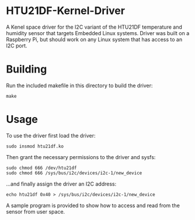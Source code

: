 # HTU21DF-Kernel-Driver
A Kenel space driver for the I2C variant of the HTU21DF temperature and humidity sensor that targets Embedded Linux systems. Driver was built on a Raspberry Pi, but should work on any Linux system that has access to an I2C port.

# Building
Run the included makefile in this directory to build the driver:
```
make
```

# Usage
To use the driver first load the driver:
```
sudo insmod htu21df.ko
```
Then grant the necessary permissions to the driver and sysfs:
```
sudo chmod 666 /dev/htu21df
sudo chmod 666 /sys/bus/i2c/devices/i2c-1/new_device
```
...and finally assign the driver an I2C address:
```
echo htu21df 0x40 > /sys/bus/i2c/devices/i2c-1/new_device
```
A sample program is provided to show how to access and read from the sensor from user space.